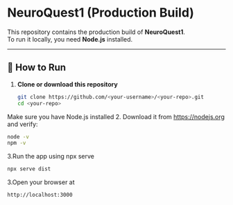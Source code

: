 # NeuroQuest1 (Production Build)

This repository contains the production build of **NeuroQuest1**.  
To run it locally, you need **Node.js** installed.

---

## 🚀 How to Run

1. **Clone or download this repository**
   ```sh
   git clone https://github.com/<your-username>/<your-repo>.git
   cd <your-repo>
Make sure you have Node.js installed
2. Download it from https://nodejs.org and verify:

   ```sh
   node -v
   npm -v
   ```
3.Run the app using npx serve

   ```sh
   npx serve dist
   ```
3.Open your browser at
   ```sh
   http://localhost:3000
